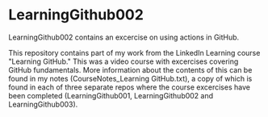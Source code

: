 # LearningGithub002
LearningGithub002 contains an excercise on using actions in GitHub. 

This repository contains part of my work from the LinkedIn Learning course "Learning GitHub." This was a video course with excercises covering GitHub fundamentals. More information about the contents of this can be found in my notes (CourseNotes_Learning GitHub.txt), a copy of which is found in each of three separate repos where the course excercises have been completed (LearningGithub001, LearningGithub002 and LearningGithub003). 



